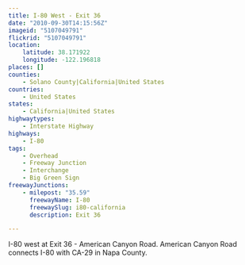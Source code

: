 ```yaml
---
title: I-80 West - Exit 36
date: "2010-09-30T14:15:56Z"
imageid: "5107049791"
flickrid: "5107049791"
location:
    latitude: 38.171922
    longitude: -122.196818
places: []
counties:
    - Solano County|California|United States
countries:
    - United States
states:
    - California|United States
highwaytypes:
    - Interstate Highway
highways:
    - I-80
tags:
    - Overhead
    - Freeway Junction
    - Interchange
    - Big Green Sign
freewayJunctions:
    - milepost: "35.59"
      freewayName: I-80
      freewaySlug: i80-california
      description: Exit 36

---
```

I-80 west at Exit 36 - American Canyon Road.  American Canyon Road connects I-80 with CA-29 in Napa County.